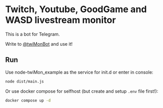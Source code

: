 
Twitch, Youtube, GoodGame and WASD livestream monitor
=======

This is a bot for Telegram.

Write to [@twiMonBot](https://telegram.me/twimonbot) and use it!

Run
---
Use node-twiMon_example as the service for init.d or enter in console:

```bash
node dist/main.js
```

Or use docker compose for selfhost (but create and setup `.env` file first!):

```bash
docker compose up -d
```
